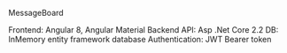 MessageBoard

Frontend: Angular 8, Angular Material
Backend API: Asp .Net Core 2.2
DB: InMemory entity framework database
Authentication: JWT Bearer token


